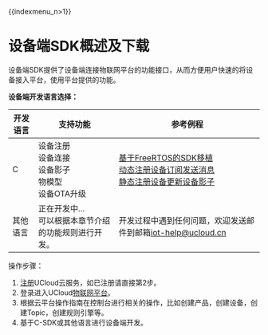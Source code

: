 {{indexmenu_n>1}}

# 设备端SDK概述及下载

设备端SDK提供了设备端连接物联网平台的功能接口，从而方便用户快速的将设备接入平台，使用平台提供的功能。 

**设备端开发语言选择：**

开发语言 | 支持功能 | 参考例程
---|---|---
C | 设备注册<br>设备连接<br>设备影子<br>物模型<br>设备OTA升级 | [基于FreeRTOS的SDK移植]()<br>[动态注册设备订阅发送消息]()<br>[静态注册设备更新设备影子]()|  
其他语言| 正在开发中... <br>可以根据本章节介绍的功能规则进行开发。 |开发过程中遇到任何问题，欢迎发送邮件到邮箱[iot-help@ucloud.cn]()


操作步骤：
1. [注册](https://passport.ucloud.cn/#register)UCloud云服务，如已注册请直接第2步。
2. 登录进入UCloud[物联网平台](https://console.ucloud.cn/iot)。
3. 根据云平台操作指南在控制台进行相关的操作，比如创建产品，创建设备，创建Topic，创建规则引擎等。
4. 基于C-SDK或其他语言进行设备端开发。
